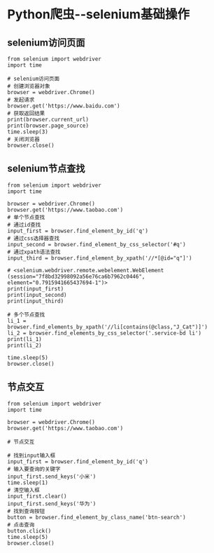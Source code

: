 # Python爬虫--selenium基础操作
## selenium访问页面

    from selenium import webdriver
    import time

    # selenium访问页面
    # 创建浏览器对象
    browser = webdriver.Chrome()
    # 发起请求
    browser.get('https://www.baidu.com')
    # 获取返回结果
    print(browser.current_url)
    print(browser.page_source)
    time.sleep(3)
    # 关闭浏览器
    browser.close()
    
## selenium节点查找

    from selenium import webdriver
    import time

    browser = webdriver.Chrome()
    browser.get('https://www.taobao.com')
    # 单个节点查找
    # 通过id查找
    input_first = browser.find_element_by_id('q')
    # 通过css选择器查找
    input_second = browser.find_element_by_css_selector('#q')
    # 通过xpath语法查找
    input_third = browser.find_element_by_xpath('//*[@id="q"]')

    # <selenium.webdriver.remote.webelement.WebElement (session="7f8bd32998092a56e76ca6b7962c0446", element="0.7915941665437694-1")>
    print(input_first)
    print(input_second)
    print(input_third)

    # 多个节点查找
    li_1 = browser.find_elements_by_xpath('//li[contains(@class,"J_Cat")]')
    li_2 = browser.find_elements_by_css_selector('.service-bd li')
    print(li_1)
    print(li_2)

    time.sleep(5)
    browser.close()

## 节点交互

    from selenium import webdriver
    import time

    browser = webdriver.Chrome()
    browser.get('https://www.taobao.com')

    # 节点交互

    # 找到input输入框
    input_first = browser.find_element_by_id('q')
    # 输入要查询的关键字
    input_first.send_keys('小米')
    time.sleep(1)
    # 清空输入框
    input_first.clear()
    input_first.send_keys('华为')
    # 找到查询按钮
    button = browser.find_element_by_class_name('btn-search')
    # 点击查询
    button.click()
    time.sleep(5)
    browser.close()
